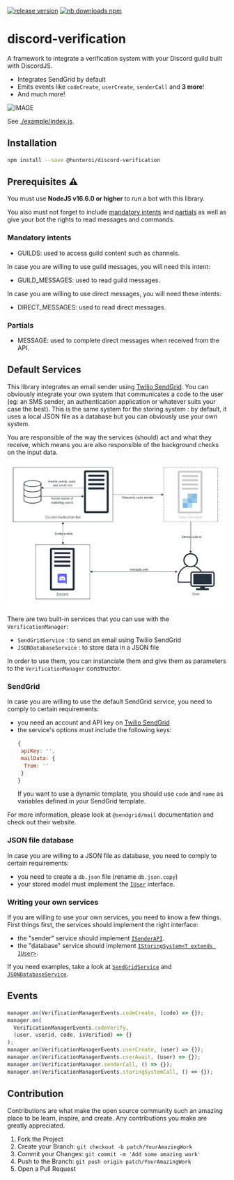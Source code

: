 <a href="https://www.npmjs.com/@hunteroi/discord-verification"><img src="https://img.shields.io/github/v/release/hunteroi/discord-verification?style=for-the-badge" alt="release version"/></a>
<a href="https://www.npmjs.com/@hunteroi/discord-verification"><img src="https://img.shields.io/npm/dt/@hunteroi/discord-verification?style=for-the-badge" alt="nb downloads npm"/></a>

# discord-verification

A framework to integrate a verification system with your Discord guild built with DiscordJS.

- Integrates SendGrid by default
- Emits events like `codeCreate`, `userCreate`, `senderCall` and **3 more**!
- And much more!

![IMAGE](./assets/example.gif)

See [./example/index.js](./example/index.js).

## Installation

```sh
npm install --save @hunteroi/discord-verification
```

## Prerequisites ⚠️

You must use **NodeJS v16.6.0 or higher** to run a bot with this library.

You also must not forget to include [mandatory intents](#mandatory-intents) and [partials](#partials) as well as give your bot the rights to read messages and commands.

### Mandatory intents

- GUILDS: used to access guild content such as channels.

In case you are willing to use guild messages, you will need this intent:

- GUILD_MESSAGES: used to read guild messages.

In case you are willing to use direct messages, you will need these intents:

- DIRECT_MESSAGES: used to read direct messages.

### Partials

- MESSAGE: used to complete direct messages when received from the API.

## Default Services

This library integrates an email sender using [Twilio SendGrid](https://www.twilio.com/sendgrid/email-api). You can obviously integrate your own system that communicates a code to the user (eg: an SMS sender, an authentication application or whatever suits your case the best).
This is the same system for the storing system : by default, it uses a local JSON file as a database but you can obviously use your own system.

You are responsible of the way the services (should) act and what they receive, which means you are also responsible of the background checks on the input data.

<div align="center">

![IMAGE](assets/HLD_schema.jpg)

</div>

There are two built-in services that you can use with the `VerificationManager`:

- `SendGridService` : to send an email using Twilio SendGrid
- `JSONDatabaseService` : to store data in a JSON file

In order to use them, you can instanciate them and give them as parameters to the `VerificationManager` constructor.

### SendGrid

In case you are willing to use the default SendGrid service, you need to comply to certain requirements:

- you need an account and API key on [Twilio SendGrid](https://sendgrid.com/free?source=sendgrid-nodejs)
- the service's options must include the following keys:
  ```js
  {
   apiKey: '',
   mailData: {
    from: ''
   }
  }
  ```
  If you want to use a dynamic template, you should use `code` and `name` as variables defined in your SendGrid template.

For more information, please look at `@sendgrid/mail` documentation and check out their website.

### JSON file database

In case you are willing to a JSON file as database, you need to comply to certain requirements:

- you need to create a `db.json` file (rename `db.json.copy`)
- your stored model must implement the [`IUser`](/src/types/IUser.ts) interface.

### Writing your own services

If you are willing to use your own services, you need to know a few things. First things first, the services should implement the right interface:

- the "sender" service should implement [`ISenderAPI`](/src/types/SenderAPI.ts).
- the "database" service should implement [`IStoringSystem<T extends IUser>`](/src/types/StoringSystem.ts).

If you need examples, take a look at [`SendGridService`](/src/services/SendGridService.ts) and [`JSONDatabaseService`](/src/services/JSONDatabaseService.ts).

## Events

```ts
manager.on(VerificationManagerEvents.codeCreate, (code) => {});
manager.on(
  VerificationManagerEvents.codeVerify,
  (user, userid, code, isVerified) => {}
);
manager.on(VerificationManagerEvents.userCreate, (user) => {});
manager.on(VerificationManagerEvents.userAwait, (user) => {});
manager.on(VerificationManager.senderCall, () => {});
manager.on(VerificationManagerEvents.storingSystemCall, () => {});
```

## Contribution

Contributions are what make the open source community such an amazing place to be learn, inspire, and create. Any contributions you make are greatly appreciated.

1. Fork the Project
2. Create your Branch: `git checkout -b patch/YourAmazingWork`
3. Commit your Changes: `git commit -m 'Add some amazing work'`
4. Push to the Branch: `git push origin patch/YourAmazingWork`
5. Open a Pull Request
